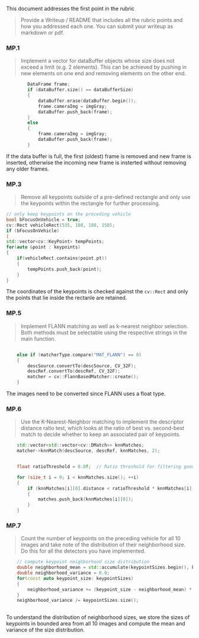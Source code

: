 This document addresses the first point in the rubric 
>Provide a Writeup / README that includes all the rubric points and how you addressed each one. You can submit your writeup as markdown or pdf.


### MP.1
> Implement a vector for dataBuffer objects whose size does not exceed a limit (e.g. 2 elements). This can be achieved by pushing in new elements on one end and removing elements on the other end.

```C++
        DataFrame frame;
        if (dataBuffer.size() == dataBufferSize)
        {
            dataBuffer.erase(dataBuffer.begin());
            frame.cameraImg = imgGray;
            dataBuffer.push_back(frame);
        }
        else
        {
            frame.cameraImg = imgGray;
            dataBuffer.push_back(frame);
        }
```

If the data buffer is full, the first (oldest) frame is removed and new frame is inserted, otherwise the incoming new frame is insterted without removing any older frames.


### MP.3

>Remove all keypoints outside of a pre-defined rectangle and only use the keypoints within the rectangle for further processing.

```C++
// only keep keypoints on the preceding vehicle
bool bFocusOnVehicle = true;
cv::Rect vehicleRect(535, 180, 180, 150);
if (bFocusOnVehicle)
{
std::vector<cv::KeyPoint> tempPoints;
for(auto &point : keypoints)
{
    if(vehicleRect.contains(point.pt))
    {
        tempPoints.push_back(point);
    }
}
```
The coordinates of the keypoints is checked against the `cv::Rect` and only the points that lie inside the rectanle are retained.

### MP.5
> Implement FLANN matching as well as k-nearest neighbor selection. Both methods must be selectable using the respective strings in the main function.

```C++

    else if (matcherType.compare("MAT_FLANN") == 0)
    {
        descSource.convertTo(descSource, CV_32F);
        descRef.convertTo(descRef, CV_32F);
        matcher = cv::FlannBasedMatcher::create(); 
    }
```
The images need to be converted since FLANN uses a float type.

### MP.6
> Use the K-Nearest-Neighbor matching to implement the descriptor distance ratio test, which looks at the ratio of best vs. second-best match to decide whether to keep an associated pair of keypoints.

```C++
    std::vector<std::vector<cv::DMatch>> knnMatches;
    matcher->knnMatch(descSource, descRef, knnMatches, 2);


    float ratioThreshold = 0.8f;  // Ratio threshold for filtering good matches

    for (size_t i = 0; i < knnMatches.size(); ++i)
    {
        if (knnMatches[i][0].distance < ratioThreshold * knnMatches[i][1].distance) 
        {
            matches.push_back(knnMatches[i][0]);
        }
    }
```

### MP.7

> Count the number of keypoints on the preceding vehicle for all 10 images and take note of the distribution of their neighborhood size. Do this for all the detectors you have implemented.

```C++
    // compute keypoint neighborhood size distribution
    double neighborhood_mean = std::accumulate(keypointSizes.begin(), keypointSizes.end(), 0.0) / keypointSizes.size();
    double neighborhood_variance = 0.0;
    for(const auto keypoint_size: keypointSizes)
    {
        neighborhood_variance += (keypoint_size - neighborhood_mean) * (keypoint_size - neighborhood_mean);
    }
    neighborhood_variance /= keypointSizes.size();
    
```

To understand the distribution of neighborhood sizes, we store the sizes of keypoints in bounded area from all 10 images and compute the mean and variance of the size distribution.